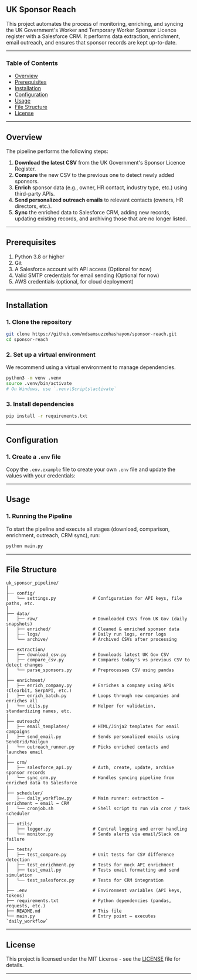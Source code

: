 ## UK Sponsor Reach

This project automates the process of monitoring, enriching, and syncing the UK Government's Worker and Temporary Worker Sponsor Licence register with a Salesforce CRM. It performs data extraction, enrichment, email outreach, and ensures that sponsor records are kept up-to-date.

---

### Table of Contents
- [Overview](#overview)
- [Prerequisites](#prerequisites)
- [Installation](#installation)
- [Configuration](#configuration)
- [Usage](#usage)
- [File Structure](#file-structure)
- [License](#license)

---

## Overview

The pipeline performs the following steps:
1. **Download the latest CSV** from the UK Government's Sponsor Licence Register.
2. **Compare** the new CSV to the previous one to detect newly added sponsors.
3. **Enrich** sponsor data (e.g., owner, HR contact, industry type, etc.) using third-party APIs.
4. **Send personalized outreach emails** to relevant contacts (owners, HR directors, etc.).
5. **Sync** the enriched data to Salesforce CRM, adding new records, updating existing records, and archiving those that are no longer listed.

---

## Prerequisites

1. Python 3.8 or higher
2. Git
3. A Salesforce account with API access (Optional for now)
4. Valid SMTP credentials for email sending (Optional for now)
5. AWS credentials (optional, for cloud deployment) 

---

## Installation

### 1. Clone the repository
```bash
git clone https://github.com/mdsamsuzzohashayon/sponsor-reach.git
cd sponsor-reach
```

### 2. Set up a virtual environment
We recommend using a virtual environment to manage dependencies.
```bash
python3 -m venv .venv
source .venv/bin/activate  
# On Windows, use `.venv\Scripts\activate`
```

### 3. Install dependencies
```bash
pip install -r requirements.txt
```

---

## Configuration

### 1. Create a `.env` file
Copy the `.env.example` file to create your own `.env` file and update the values with your credentials:


---

## Usage

### 1. Running the Pipeline

To start the pipeline and execute all stages (download, comparison, enrichment, outreach, CRM sync), run:

```bash
python main.py
```


---

## File Structure

```
uk_sponsor_pipeline/
│
├── config/
│   └── settings.py              # Configuration for API keys, file paths, etc.
│
├── data/
│   ├── raw/                     # Downloaded CSVs from UK Gov (daily snapshots)
│   ├── enriched/                # Cleaned & enriched sponsor data
│   ├── logs/                    # Daily run logs, error logs
│   └── archive/                 # Archived CSVs after processing
│
├── extraction/
│   ├── download_csv.py          # Downloads latest UK Gov CSV
│   ├── compare_csv.py           # Compares today's vs previous CSV to detect changes
│   └── parse_sponsors.py        # Preprocesses CSV using pandas
│
├── enrichment/
│   ├── enrich_company.py        # Enriches a company using APIs (Clearbit, SerpAPI, etc.)
│   ├── enrich_batch.py          # Loops through new companies and enriches all
│   └── utils.py                 # Helper for validation, standardizing names, etc.
│
├── outreach/
│   ├── email_templates/         # HTML/Jinja2 templates for email campaigns
│   ├── send_email.py            # Sends personalized emails using SendGrid/Mailgun
│   └── outreach_runner.py       # Picks enriched contacts and launches email
│
├── crm/
│   ├── salesforce_api.py        # Auth, create, update, archive sponsor records
│   └── sync_crm.py              # Handles syncing pipeline from enriched data to Salesforce
│
├── scheduler/
│   ├── daily_workflow.py        # Main runner: extraction → enrichment → email → CRM
│   └── cronjob.sh               # Shell script to run via cron / task scheduler
│
├── utils/
│   ├── logger.py                # Central logging and error handling
│   └── monitor.py               # Sends alerts via email/Slack on failure
│
├── tests/
│   ├── test_compare.py          # Unit tests for CSV difference detection
│   ├── test_enrichment.py       # Tests for mock API enrichment
│   ├── test_email.py            # Tests email formatting and send simulation
│   └── test_salesforce.py       # Tests for CRM integration
│
├── .env                         # Environment variables (API keys, tokens)
├── requirements.txt             # Python dependencies (pandas, requests, etc.)
├── README.md                    # This file
└── main.py                      # Entry point – executes `daily_workflow`
```

---

## License

This project is licensed under the MIT License - see the [LICENSE](LICENSE) file for details.

---
